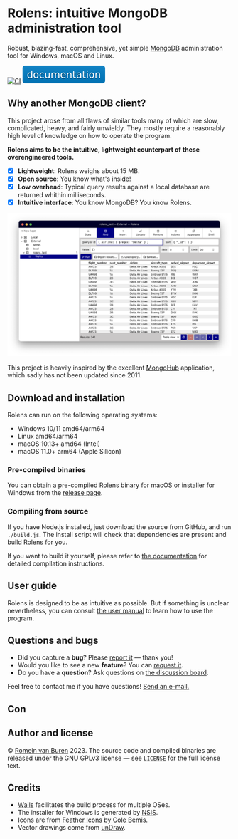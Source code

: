 # Rolens: intuitive MongoDB administration tool

Robust, blazing-fast, comprehensive, yet simple [MongoDB](https://www.mongodb.com/) administration tool for Windows, macOS and Linux.

<a href="https://github.com/garraflavatra/rolens/actions/workflows/ci.yml" target="_blank"><img src="https://github.com/garraflavatra/rolens/actions/workflows/ci.yml/badge.svg" alt="CI" /></a> <a target="_blank" href="https://garraflavatra.github.io/rolens"><img src="./.github/docs-badge.svg" alt="Documentation" /></a>

<!-- <a href="https://fosstodon.org/@rolens" target="_blank" rel="me"><img src="./.github/fosstodon-badge.svg" alt="Fosstodon" /></a> -->

## Why another MongoDB client?

This project arose from all flaws of similar tools many of which are slow, complicated, heavy, and fairly unwieldy. They mostly require a reasonably high level of knowledge on how to operate the program.

**Rolens aims to be the intuitive, lightweight counterpart of these overengineered tools.**

- [x] **Lightweight**: Rolens weighs about 15 MB.
- [x] **Open source**: You know what's inside!
- [x] **Low overhead**: Typical query results against a local database are returned whithin milliseconds.
- [x] **Intuitive interface**: You know MongoDB? You know Rolens.

![Impression of Rolens's interface](./docs/images/home-impression.png)

This project is heavily inspired by the excellent [MongoHub](https://github.com/bububa/MongoHub-Mac) application, which sadly has not been updated since 2011.

## Download and installation

Rolens can run on the following operating systems:

* Windows 10/11 amd64/arm64
* Linux amd64/arm64
* macOS 10.13+ amd64 (Intel)
* macOS 11.0+ arm64 (Apple Silicon)

### Pre-compiled binaries

You can obtain a pre-compiled Rolens binary for macOS or installer for Windows from the [release page](https://github.com/garraflavatra/rolens/releases/latest).

### Compiling from source

If you have Node.js installed, just download the source from GitHub, and run `./build.js`. The install script will check that dependencies are present and build Rolens for you.

If you want to build it yourself, please refer to [the documentation](https://garraflavatra.github.io/rolens/installation/) for detailed compilation instructions.

## User guide

Rolens is designed to be as intuitive as possible. But if something is unclear nevertheless, you can consult [the user manual](https://garraflavatra.github.io/rolens/) to learn how to use the program.

## Questions and bugs

* Did you capture a **bug**? Please [report it](https://github.com/garraflavatra/rolens/issues/new?assignees=garraflavatra&labels=bug&projects=&template=bug.yml) — thank you!
* Would you like to see a new **feature**? You can [request it](https://github.com/garraflavatra/rolens/issues/new?assignees=garraflavatra&labels=enhancement&projects=&template=feature.yml).
* Do you have a **question**? Ask questions on [the discussion board](https://github.com/garraflavatra/rolens/discussions/new?category=questions).

Feel free to contact me if you have questions! [Send an e-mail.](mailto:romein@vburen.nl)

## Con

## Author and license

© [Romein van Buren](mailto:romein@vburen.nl) 2023. The source code and compiled binaries are released under the GNU GPLv3 license — see [`LICENSE`](./LICENSE) for the full license text.

## Credits

* [Wails](https://wails.io/) facilitates the build process for multiple OSes.
* The installer for Windows is generated by [NSIS](https://nsis.sourceforge.io/Main_Page).
* Icons are from [Feather Icons](https://feathericons.com/) by [Cole Bemis](https://github.com/colebemis).
* Vector drawings come from [unDraw](https://undraw.co/).

